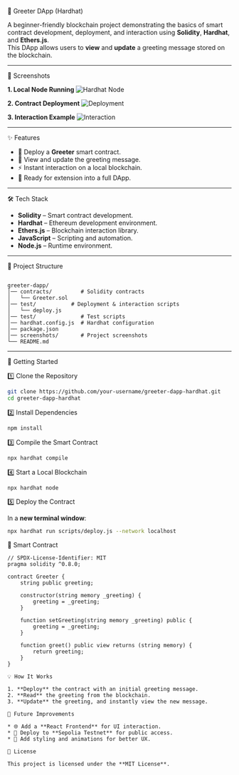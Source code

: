 🚀 Greeter DApp (Hardhat)

A beginner-friendly blockchain project demonstrating the basics of smart contract development, deployment, and interaction using **Solidity**, **Hardhat**, and **Ethers.js**.  
This DApp allows users to **view** and **update** a greeting message stored on the blockchain.

---

📸 Screenshots

**1. Local Node Running**
![Hardhat Node](./screenshots/hardhat-node.png)

**2. Contract Deployment**
![Deployment](./screenshots/deploy.png)

**3. Interaction Example**
![Interaction](./screenshots/interact.png)

---

✨ Features
- 📜 Deploy a **Greeter** smart contract.
- 📝 View and update the greeting message.
- ⚡ Instant interaction on a local blockchain.
- 🧪 Ready for extension into a full DApp.

---

🛠 Tech Stack
- **Solidity** – Smart contract development.
- **Hardhat** – Ethereum development environment.
- **Ethers.js** – Blockchain interaction library.
- **JavaScript** – Scripting and automation.
- **Node.js** – Runtime environment.

---

📂 Project Structure
```

greeter-dapp/
│── contracts/         # Solidity contracts
│   └── Greeter.sol
│── test/           # Deployment & interaction scripts
│   └── deploy.js
│── test/              # Test scripts
│── hardhat.config.js  # Hardhat configuration
│── package.json
│── screenshots/       # Project screenshots
└── README.md

````

---

🚀 Getting Started

1️⃣ Clone the Repository
```bash
git clone https://github.com/your-username/greeter-dapp-hardhat.git
cd greeter-dapp-hardhat
````

2️⃣ Install Dependencies

```bash
npm install
```

3️⃣ Compile the Smart Contract

```bash
npx hardhat compile
```

4️⃣ Start a Local Blockchain

```bash
npx hardhat node
```
5️⃣ Deploy the Contract

In a **new terminal window**:

```bash
npx hardhat run scripts/deploy.js --network localhost
```


📜 Smart Contract

```solidity
// SPDX-License-Identifier: MIT
pragma solidity ^0.8.0;

contract Greeter {
    string public greeting;

    constructor(string memory _greeting) {
        greeting = _greeting;
    }

    function setGreeting(string memory _greeting) public {
        greeting = _greeting;
    }

    function greet() public view returns (string memory) {
        return greeting;
    }
}

💡 How It Works

1. **Deploy** the contract with an initial greeting message.
2. **Read** the greeting from the blockchain.
3. **Update** the greeting, and instantly view the new message.

📌 Future Improvements

* 🌐 Add a **React Frontend** for UI interaction.
* 🔗 Deploy to **Sepolia Testnet** for public access.
* 🎨 Add styling and animations for better UX.

📜 License

This project is licensed under the **MIT License**.

